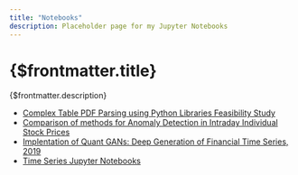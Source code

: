 ```yaml
---
title: "Notebooks"
description: Placeholder page for my Jupyter Notebooks
---
```


# {$frontmatter.title}

{$frontmatter.description}

- [Complex Table PDF Parsing using Python Libraries Feasibility Study]("https://github.com/JamesSullivan/pdfparser_comparison/blob/main/test.ipynb")
- [Comparison of methods for Anomaly Detection in Intraday Individual Stock Prices](https://github.com/JamesSullivan/stock_intraday_anomaly_detection_comparison)
- [Implentation of Quant GANs: Deep Generation of Financial Time Series, 2019](https://github.com/JamesSullivan/temporalCN)
- [Time Series Jupyter Notebooks](https://github.com/JamesSullivan/TimeSeries)
